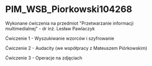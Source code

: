# PIM_WSB_Piorkowski104268
Wykonane ćwiczenia na przedmiot "Przetwarzanie informacji multimedialnej" - dr inż. Lesław Pawlaczyk

Ćwiczenie 1 - Wyszukiwanie wzorców i szyfrowanie

Ćwiczenie 2 - Audacity (we współpracy z Mateuszem Piórkowskim)

Ćwiczenie 3 - Operacje na zdjęciach
